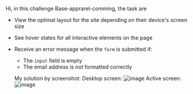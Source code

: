 Hi, in this challenge Base-apprarel-comming, the task are
- View the optimal layout for the site depending on their device's screen size
- See hover states for all interactive elements on the page
- Receive an error message when the `form` is submitted if:
  - The `input` field is empty
  - The email address is not formatted correctly
 
  My solution by screenshot:
  Desktop screen:
  ![image](https://github.com/Haun0902/base-apparel-comming/assets/69416022/1cceaec5-0a1e-48f5-9788-19b3cd3756fc)
  Active screen:
  ![image](https://github.com/Haun0902/base-apparel-comming/assets/69416022/360fec42-cf58-4539-b506-4e144fde46ee)

